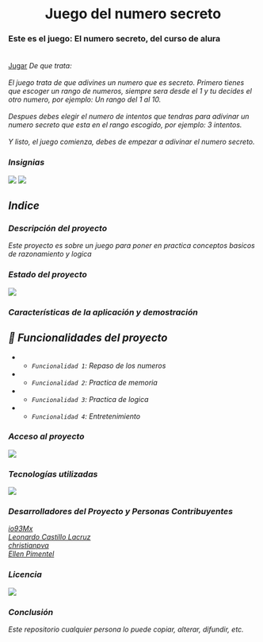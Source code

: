 



<h1 align='center'> Juego del numero secreto </h1>

<h3>Este es el juego: El numero secreto, del curso de alura<br><br></h3> <a href="https://io93mx.github.io/Juego-del-numero-secreto-1-alura/">Jugar</a>
<em>De que trata:<em><br><br>El juego trata de que adivines un numero que es secreto. Primero tienes que escoger un rango de numeros, siempre sera desde el 1 y tu decides el otro numero, por ejemplo: Un rango del 1 al 10.<br><br>Despues debes elegir el numero de intentos que tendras para adivinar un numero secreto que esta en el rango escogido, por ejemplo: 3 intentos.<br><br>Y listo, el juego comienza, debes de empezar a adivinar el numero secreto. 

<h3> Insignias </h3>
<em align="left">
   <img src="https://img.shields.io/badge/STATUS-EN%20FUNCIONAMIENTO-green">
   </em>
<em align="center">
   <img src="https://img.shields.io/badge/STATUS-OPEN%20SOURCE-yellow">
   </em>

<!--Imagen-de-portada -->

<h2> Indice </h2>
   
<h3>Descripción del proyecto </h3> <!--descripción-del-proyecto-->
<p>  Este proyecto es sobre un juego para poner en practica conceptos basicos de razonamiento y logica </p>

<h3> Estado del proyecto </h3>
<em align="center">
   <img src="https://img.shields.io/badge/STATUS-SE%20PUEDE%20MEJORAR-blue">
   </em>

<h3>Características de la aplicación y demostración </h3>

## :hammer: Funcionalidades del proyecto

- - `Funcionalidad 1`: Repaso de los numeros
- - `Funcionalidad 2`: Practica de memoria
- - `Funcionalidad 3`: Practica de logica
- - `Funcionalidad 4`: Entretenimiento

<h3> Acceso al proyecto </h3>

<em align="center">
   <img src="https://img.shields.io/badge/STATUS-GIT%20HUB%20io93Mx-blue">
   </em>

<!--
<p align="center">
:construction: Proyecto de codigo abierto :construction:
</p>
-->

<h3> Tecnologías utilizadas </h3>

<em align="center">
   <img src="https://img.shields.io/badge/BUILT%20IN-HTML%20CSS%20JS-red">
   </em>

<h3> Desarrolladores del Proyecto y Personas Contribuyentes </h3>

<a href="https://github.com/io93Mx">io93Mx</a><br>
<a href="https://github.com/ljcl79">Leonardo Castillo Lacruz</a><br>
<a href="https://github.com/christianpva">christianpva</a><br>
<a href="https://github.com/Ellen-code">Ellen Pimentel</a>


<!--
| [<img src="https://avatars.githubusercontent.com/u/37356058?v=4" width=115><br><sub>Camila Fernanda Alves</sub>](https://github.com/camilafernanda) |  [<img src="https://avatars.githubusercontent.com/u/71970858?v=4" width=115><br><sub>Ellen Pimentel</sub>]([https://github.com/guilhermeonrails](https://github.com/ellenpimentel)) |  [<img src="https://avatars.githubusercontent.com/u/91544872?v=4" width=115><br><sub>Génesys Rondón</sub>](https://github.com/genesysaluralatam) |
| :---: | :---: | :---: |
-->

<h3> Licencia </h3>

<em align="left">
   <img src="https://img.shields.io/badge/LICENSE-CREATIVE%20COMMONS%20LICENSED-green">
   </em>

<h3> Conclusión </h3>

Este repositorio cualquier persona lo puede copiar, alterar, difundir, etc. 
